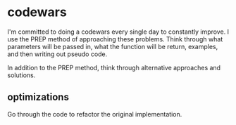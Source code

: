 # codewars
I'm committed to doing a codewars every single day to constantly improve. I use the PREP method of approaching these problems. Think through what parameters will be passed in, what the function will be return, examples, and then writing out pseudo code. 

In addition to the PREP method, think through alternative approaches and solutions.

## optimizations

Go through the code to refactor the original implementation.
